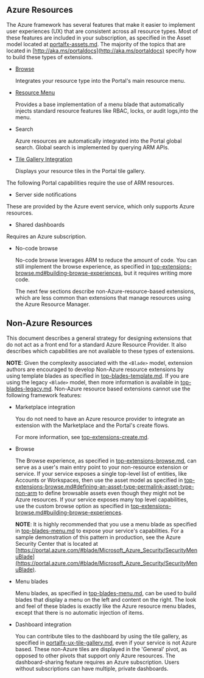 
<a name="azure-resources"></a>
## Azure Resources

The Azure framework has several features that make it easier to implement user experiences (UX) that are consistent across all resource types.  Most of these features are included in your subscription, as specified in the Asset model located at [portalfx-assets.md](portalfx-assets.md). The majority of the topics that are located in [http://aka.ms/portaldocs](http://aka.ms/portaldocs) specify how to build these types of extensions.

* [Browse](top-extensions-browse.md) 

    Integrates your resource type into the Portal's main resource menu.

* [Resource Menu](top-blades-resourcemenu.md) 

    Provides a base implementation of a menu blade that automatically injects standard resource features like RBAC, locks, or audit logs,into the menu.

* Search

    Azure resources are automatically integrated into the Portal global search. Global search is implemented by querying ARM APIs.

* [Tile Gallery Integration](portalfx-ux-tile-gallery.md) 

    Displays your resource tiles in the Portal  tile gallery.

The following Portal capabilities require the use of ARM resources.

* Server side notifications

 These are provided by the Azure event service, which only supports Azure resources.

* Shared dashboards

 Requires an Azure subscription.

* No-code browse 

    No-code browse leverages ARM to reduce the amount of code.  You can still implement the browse experience, as specified in [top-extensions-browse.md#building-browse-experiences](top-extensions-browse.md#building-browse-experiences), but it requires writing more code.

  The next few sections describe non-Azure-resource-based extensions, which are less common than extensions that manage resources using the Azure Resource Manager.
  
<a name="non-azure-resources"></a>
## Non-Azure Resources

This document describes a general strategy for designing extensions that do not act as a front end for a standard Azure Resource Provider. It also describes which capabilities are not available to these types of extensions.

**NOTE**:   Given the complexity associated with the `<Blade>` model, extension authors are encouraged to develop Non-Azure resource extensions by using template blades as specified in [top-blades-template.md](top-blades-template.md).  If you are using the legacy `<Blade>` model, then more information is available in [top-blades-legacy.md](top-blades-legacy.md).
Non-Azure resource based extensions cannot use the following framework features:

* Marketplace integration

    You do not need to have an Azure resource provider to integrate an extension with the Marketplace and the Portal's create flows.

    For more information, see [top-extensions-create.md](top-extensions-create.md).

* Browse 

    The Browse experience, as specified in [top-extensions-browse.md](top-extensions-browse.md), can serve as a user's main entry point to your non-resource extension or service.     If your service exposes a single top-level list of entities, like Accounts or Workspaces, then use the asset model as specified in [top-extensions-browse.md#defining-an-asset-type-permalink-asset-type-non-arm](top-extensions-browse.md#defining-an-asset-type-permalink-asset-type-non-arm) to define browsable assets even though they might not be Azure resources.   If your service exposes  many top level capabilities, use the custom browse option as specified in [top-extensions-browse.md#building-browse-experiences](top-extensions-browse.md#building-browse-experiences).

    **NOTE**:  It is  highly recommended that you use a menu blade as specified in [top-blades-menu.md](top-blades-menu.md) to expose your service's capabilities. For a sample demonstration of this pattern in production, see the Azure Security Center that is located at [https://portal.azure.com/#blade/Microsoft_Azure_Security/SecurityMenuBlade](https://portal.azure.com/#blade/Microsoft_Azure_Security/SecurityMenuBlade).
    
    <!-- Determine whether the menu blade is highly recommended for both scenarios. -->
    
* Menu blades

    Menu blades, as specified in [top-blades-menu.md](top-blades-menu.md), can be used to build blades that display a menu on the left and content on the right.  The look and feel of these blades is exactly like the Azure resource menu blades, except that there is no automatic injection of items. 

* Dashboard integration

    You can contribute tiles to the dashboard by using the tile gallery, as specified in [portalfx-ux-tile-gallery.md](portalfx-ux-tile-gallery.md), even if your service is not Azure based. These non-Azure tiles are displayed in the 'General' pivot, as opposed to other pivots that support only Azure resources. The dashboard-sharing feature requires an Azure subscription.  Users without subscriptions can have multiple, private dashboards.
